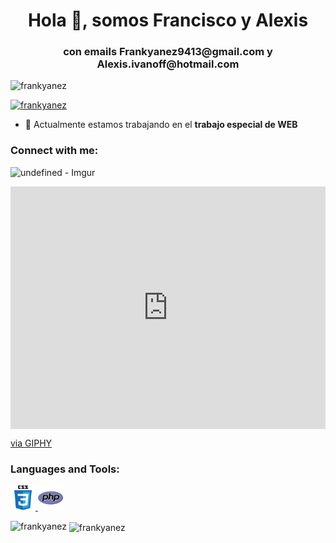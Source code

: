 <h1 align="center">Hola 👋, somos Francisco y Alexis</h1>
<h3 align="center">con emails Frankyanez9413@gmail.com y Alexis.ivanoff@hotmail.com</h3>

<p align="left"> <img src="https://komarev.com/ghpvc/?username=frankyanez&label=Profile%20views&color=0e75b6&style=flat" alt="frankyanez" /> </p>

<p align="left"> <a href="https://github.com/ryo-ma/github-profile-trophy"><img src="https://github-profile-trophy.vercel.app/?username=frankyanez" alt="frankyanez" /></a> </p>

- 🔭 Actualmente estamos trabajando en el **trabajo especial de WEB**

<h3 align="left">Connect with me:</h3>
<p align="left">
</p>

![undefined - Imgur](https://github.com/frankYanez/PlayGame/assets/103048012/0702c475-c488-408e-b514-5875b5e911b1)

<div style="width:100%;height:0;padding-bottom:77%;position:relative;"><iframe src="https://giphy.com/embed/oWjyixDbWuAk8" width="100%" height="100%" style="position:absolute" frameBorder="0" class="giphy-embed" allowFullScreen></iframe></div><p><a href="https://giphy.com/gifs/oWjyixDbWuAk8">via GIPHY</a></p>

<h3 align="left">Languages and Tools:</h3>
<p align="left"> <a href="https://www.w3schools.com/css/" target="_blank" rel="noreferrer"> <img src="https://raw.githubusercontent.com/devicons/devicon/master/icons/css3/css3-original-wordmark.svg" alt="css3" width="40" height="40"/> </a> <a href="https://www.php.net" target="_blank" rel="noreferrer"> <img src="https://raw.githubusercontent.com/devicons/devicon/master/icons/php/php-original.svg" alt="php" width="40" height="40"/> </a> </p>

<p><img align="left" src="https://github-readme-stats.vercel.app/api/top-langs?username=frankyanez&show_icons=true&locale=en&layout=compact" alt="frankyanez" /></p>

<p>&nbsp;<img align="center" src="https://github-readme-stats.vercel.app/api?username=frankyanez&show_icons=true&locale=en" alt="frankyanez" /></p>
